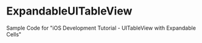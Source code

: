 # ExpandableUITableView
Sample Code for "iOS Development Tutorial - UITableView with Expandable Cells"
